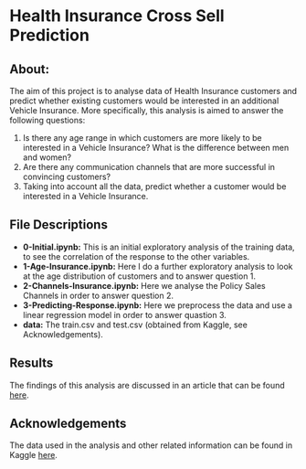 # Health Insurance Cross Sell Prediction
## About:
The aim of this project is to analyse data of Health Insurance customers and predict whether existing customers would be interested in an additional Vehicle Insurance. More specifically, this analysis is aimed to answer the following questions:

1. Is there any age range in which customers are more likely to be interested in a Vehicle Insurance? What is the difference between men and women?
2. Are there any communication channels that are more successful in convincing customers?
3. Taking into account all the data, predict whether a customer would be interested in a Vehicle Insurance.

## File Descriptions
* <b>0-Initial.ipynb:</b> This is an initial exploratory analysis of the training data, to see the correlation of the response to the other variables.
* <b>1-Age-Insurance.ipynb:</b> Here I do a further exploratory analysis to look at the age distribution of customers and to answer question 1.
* <b>2-Channels-Insurance.ipynb:</b> Here we analyse the Policy Sales Channels in order to answer question 2.
* <b>3-Predicting-Response.ipynb:</b> Here we preprocess the data and use a linear regression model in order to answer quastion 3.
* <b>data:</b> The train.csv and test.csv (obtained from Kaggle, see Acknowledgements).

## Results
The findings of this analysis are discussed in an article that can be found [here]().

## Acknowledgements 
The data used in the analysis and other related information can be found in Kaggle [here](https://www.kaggle.com/anmolkumar/health-insurance-cross-sell-prediction).


